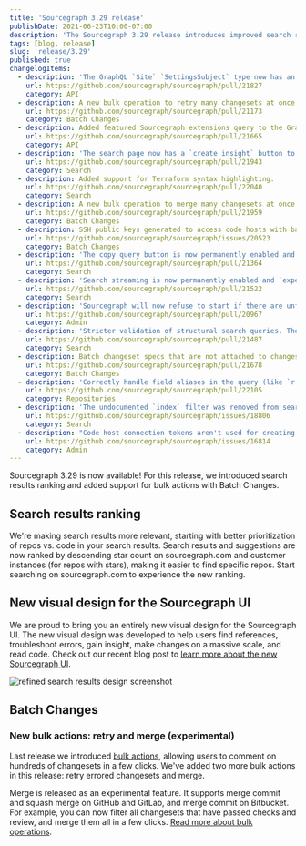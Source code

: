 ```yaml
---
title: 'Sourcegraph 3.29 release'
publishDate: 2021-06-23T10:00-07:00
description: 'The Sourcegraph 3.29 release introduces improved search results ranking and includes support for bulk actions with Batch Changes.'
tags: [blog, release]
slug: 'release/3.29'
published: true
changelogItems:
  - description: 'The GraphQL `Site` `SettingsSubject` type now has an `allowSiteSettingsEdits` field to allow clients to determine whether the instance uses the `GLOBAL_SETTINGS_FILE` environment variable.'
    url: https://github.com/sourcegraph/sourcegraph/pull/21827
    category: API
  - description: A new bulk operation to retry many changesets at once has been added to Batch Changes.
    url: https://github.com/sourcegraph/sourcegraph/pull/21173
    category: Batch Changes
  - description: Added featured Sourcegraph extensions query to the GraphQL API, as well as a section in the extension registry to display featured extensions.
    url: https://github.com/sourcegraph/sourcegraph/pull/21665
    category: API
  - description: 'The search page now has a `create insight` button to create search-based insights based on your search query.'
    url: https://github.com/sourcegraph/sourcegraph/pull/21943
    category: Search
  - description: Added support for Terraform syntax highlighting.
    url: https://github.com/sourcegraph/sourcegraph/pull/22040
    category: Search
  - description: A new bulk operation to merge many changesets at once has been added to Batch Changes.
    url: https://github.com/sourcegraph/sourcegraph/pull/21959
    category: Batch Changes
  - description: SSH public keys generated to access code hosts with batch changes now include a comment indicating they originated from Sourcegraph.
    url: https://github.com/sourcegraph/sourcegraph/issues/20523
    category: Batch Changes
  - description: 'The copy query button is now permanently enabled and `experimentalFeatures.copyQueryButton` setting has been deprecated.'
    url: https://github.com/sourcegraph/sourcegraph/pull/21364
    category: Search
  - description: 'Search streaming is now permanently enabled and `experimentalFeatures.searchStreaming` setting has been deprecated.'
    url: https://github.com/sourcegraph/sourcegraph/pull/21522
    category: Search
  - description: 'Sourcegraph will now refuse to start if there are unfinished [out-of-band-migrations](https://docs.sourcegraph.com/admin/migrations) that are deprecated in the current version. See the [upgrade documentation](https://docs.sourcegraph.com/admin/updates) for changes to the upgrade process.'
    url: https://github.com/sourcegraph/sourcegraph/pull/20967
    category: Admin
  - description: 'Stricter validation of structural search queries. The `type:` parameter is not supported for structural searches and returns an appropriate alert.'
    url: https://github.com/sourcegraph/sourcegraph/pull/21487
    category: Search
  - description: Batch changeset specs that are not attached to changesets will no longer prematurely expire before the batch specs that they are associated with.
    url: https://github.com/sourcegraph/sourcegraph/pull/21678
    category: Batch Changes
  - description: 'Correctly handle field aliases in the query (like `r:` versus `repo:`) when used with `contains` predicates.'
    url: https://github.com/sourcegraph/sourcegraph/pull/22105
    category: Repositories
  - description: 'The undocumented `index` filter was removed from search type-ahead suggestions.'
    url: https://github.com/sourcegraph/sourcegraph/issues/18806
    category: Search
  - description: "Code host connection tokens aren't used for creating changesets anymore when the user is site admin and no credential has been specified."
    url: https://github.com/sourcegraph/sourcegraph/issues/16814
    category: Admin
---
```


Sourcegraph 3.29 is now available! For this release, we introduced search results ranking and added support for bulk actions with Batch Changes.

## Search results ranking

We're making search results more relevant, starting with better prioritization of repos vs. code in your search results. Search results and suggestions are now ranked by descending star count on sourcegraph.com and customer instances (for repos with stars), making it easier to find specific repos. Start searching on sourcegraph.com to experience the new ranking.

## New visual design for the Sourcegraph UI

We are proud to bring you an entirely new visual design for the Sourcegraph UI. The new visual design was developed to help users find references, troubleshoot errors, gain insight, make changes on a massive scale, and read code. Check out our recent blog post to [learn more about the new Sourcegraph UI](/blog/introducing-sourcegraphs-new-ui/).

<img src="https://sourcegraphstatic.com/blog/redesign/r_search_results.png" alt="refined search results design screenshot" className="blog-image"/>

## Batch Changes

### New bulk actions: retry and merge (experimental)

Last release we introduced [bulk actions](https://about.sourcegraph.com/blog/release/3.28/#Batch-changes), allowing users to comment on hundreds of changesets in a few clicks. We've added two more bulk actions in this release: retry errored changesets and merge.

Merge is released as an experimental feature. It supports merge commit and squash merge on GitHub and GitLab, and merge commit on Bitbucket. For example, you can now filter all changesets that have passed checks and review, and merge them all in a few clicks. [Read more about bulk operations](https://docs.sourcegraph.com/batch_changes/how-tos/bulk_operations_on_changesets#supported-types-of-bulk-operations).
